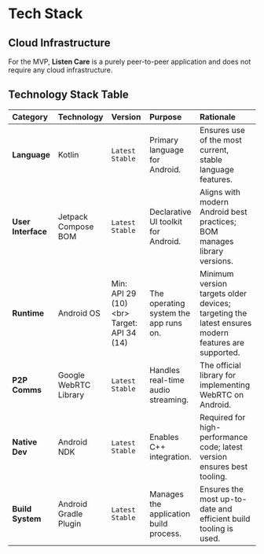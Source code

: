 # Tech Stack

## Cloud Infrastructure

For the MVP, **Listen Care** is a purely peer-to-peer application and does not require any cloud infrastructure.

## Technology Stack Table

| Category           | Technology            | Version                                     | Purpose                                | Rationale                                                                                          |
| :----------------- | :-------------------- | :------------------------------------------ | :------------------------------------- | :------------------------------------------------------------------------------------------------- |
| **Language**       | Kotlin                | `Latest Stable`                             | Primary language for Android.          | Ensures use of the most current, stable language features.                                         |
| **User Interface** | Jetpack Compose BOM   | `Latest Stable`                             | Declarative UI toolkit for Android.    | Aligns with modern Android best practices; BOM manages library versions.                           |
| **Runtime**        | Android OS            | Min: API 29 (10) \<br\> Target: API 34 (14) | The operating system the app runs on.  | Minimum version targets older devices; targeting the latest ensures modern features are supported. |
| **P2P Comms**      | Google WebRTC Library | `Latest Stable`                             | Handles real-time audio streaming.     | The official library for implementing WebRTC on Android.                                           |
| **Native Dev**     | Android NDK           | `Latest Stable`                             | Enables C++ integration.               | Required for high-performance code; latest version ensures best tooling.                           |
| **Build System**   | Android Gradle Plugin | `Latest Stable`                             | Manages the application build process. | Ensures the most up-to-date and efficient build tooling is used.                                   |
